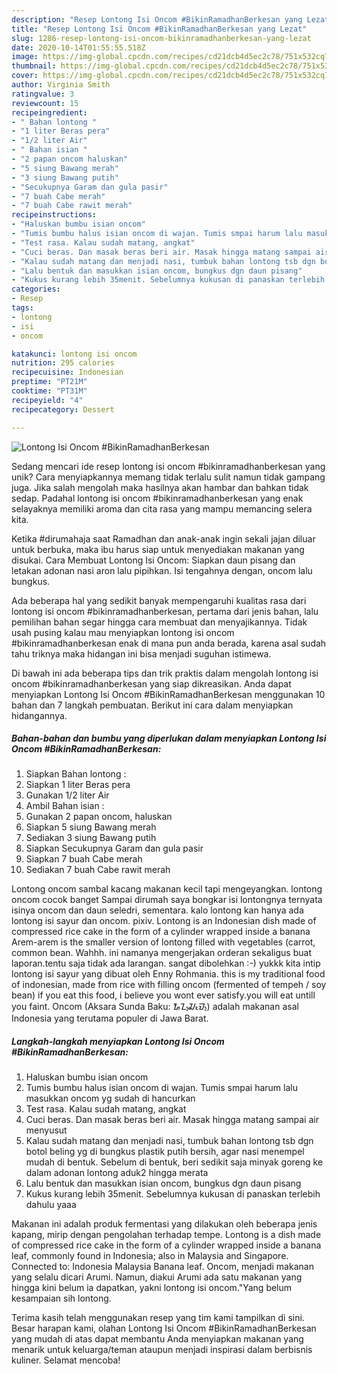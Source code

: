 ```yaml
---
description: "Resep Lontong Isi Oncom #BikinRamadhanBerkesan yang Lezat"
title: "Resep Lontong Isi Oncom #BikinRamadhanBerkesan yang Lezat"
slug: 1286-resep-lontong-isi-oncom-bikinramadhanberkesan-yang-lezat
date: 2020-10-14T01:55:55.518Z
image: https://img-global.cpcdn.com/recipes/cd21dcb4d5ec2c78/751x532cq70/lontong-isi-oncom-bikinramadhanberkesan-foto-resep-utama.jpg
thumbnail: https://img-global.cpcdn.com/recipes/cd21dcb4d5ec2c78/751x532cq70/lontong-isi-oncom-bikinramadhanberkesan-foto-resep-utama.jpg
cover: https://img-global.cpcdn.com/recipes/cd21dcb4d5ec2c78/751x532cq70/lontong-isi-oncom-bikinramadhanberkesan-foto-resep-utama.jpg
author: Virginia Smith
ratingvalue: 3
reviewcount: 15
recipeingredient:
- " Bahan lontong "
- "1 liter Beras pera"
- "1/2 liter Air"
- " Bahan isian "
- "2 papan oncom haluskan"
- "5 siung Bawang merah"
- "3 siung Bawang putih"
- "Secukupnya Garam dan gula pasir"
- "7 buah Cabe merah"
- "7 buah Cabe rawit merah"
recipeinstructions:
- "Haluskan bumbu isian oncom"
- "Tumis bumbu halus isian oncom di wajan. Tumis smpai harum lalu masukkan oncom yg sudah di hancurkan"
- "Test rasa. Kalau sudah matang, angkat"
- "Cuci beras. Dan masak beras beri air. Masak hingga matang sampai air menyusut"
- "Kalau sudah matang dan menjadi nasi, tumbuk bahan lontong tsb dgn botol beling yg di bungkus plastik putih bersih, agar nasi menempel mudah di bentuk. Sebelum di bentuk, beri sedikit saja minyak goreng ke dalam adonan lontong aduk2 hingga merata"
- "Lalu bentuk dan masukkan isian oncom, bungkus dgn daun pisang"
- "Kukus kurang lebih 35menit. Sebelumnya kukusan di panaskan terlebih dahulu yaaa"
categories:
- Resep
tags:
- lontong
- isi
- oncom

katakunci: lontong isi oncom 
nutrition: 295 calories
recipecuisine: Indonesian
preptime: "PT21M"
cooktime: "PT31M"
recipeyield: "4"
recipecategory: Dessert

---
```



![Lontong Isi Oncom #BikinRamadhanBerkesan](https://img-global.cpcdn.com/recipes/cd21dcb4d5ec2c78/751x532cq70/lontong-isi-oncom-bikinramadhanberkesan-foto-resep-utama.jpg)

Sedang mencari ide resep lontong isi oncom #bikinramadhanberkesan yang unik? Cara menyiapkannya memang tidak terlalu sulit namun tidak gampang juga. Jika salah mengolah maka hasilnya akan hambar dan bahkan tidak sedap. Padahal lontong isi oncom #bikinramadhanberkesan yang enak selayaknya memiliki aroma dan cita rasa yang mampu memancing selera kita.

Ketika #dirumahaja saat Ramadhan dan anak-anak ingin sekali jajan diluar untuk berbuka, maka ibu harus siap untuk menyediakan makanan yang disukai. Cara Membuat Lontong Isi Oncom: Siapkan daun pisang dan letakan adonan nasi aron lalu pipihkan. Isi tengahnya dengan, oncom lalu bungkus.

Ada beberapa hal yang sedikit banyak mempengaruhi kualitas rasa dari lontong isi oncom #bikinramadhanberkesan, pertama dari jenis bahan, lalu pemilihan bahan segar hingga cara membuat dan menyajikannya. Tidak usah pusing kalau mau menyiapkan lontong isi oncom #bikinramadhanberkesan enak di mana pun anda berada, karena asal sudah tahu triknya maka hidangan ini bisa menjadi suguhan istimewa.


Di bawah ini ada beberapa tips dan trik praktis dalam mengolah lontong isi oncom #bikinramadhanberkesan yang siap dikreasikan. Anda dapat menyiapkan Lontong Isi Oncom #BikinRamadhanBerkesan menggunakan 10 bahan dan 7 langkah pembuatan. Berikut ini cara dalam menyiapkan hidangannya.

<!--inarticleads1-->

##### Bahan-bahan dan bumbu yang diperlukan dalam menyiapkan Lontong Isi Oncom #BikinRamadhanBerkesan:

1. Siapkan  Bahan lontong :
1. Siapkan 1 liter Beras pera
1. Gunakan 1/2 liter Air
1. Ambil  Bahan isian :
1. Gunakan 2 papan oncom, haluskan
1. Siapkan 5 siung Bawang merah
1. Sediakan 3 siung Bawang putih
1. Siapkan Secukupnya Garam dan gula pasir
1. Siapkan 7 buah Cabe merah
1. Sediakan 7 buah Cabe rawit merah


Lontong oncom sambal kacang makanan kecil tapi mengeyangkan. lontong oncom cocok banget Sampai dirumah saya bongkar isi lontongnya ternyata isinya oncom dan daun seledri, sementara. kalo lontong kan hanya ada lontong isi sayur dan oncom. pixiv. Lontong is an Indonesian dish made of compressed rice cake in the form of a cylinder wrapped inside a banana Arem-arem is the smaller version of lontong filled with vegetables (carrot, common bean. Wahhh. ini namanya mengerjakan orderan sekaligus buat laporan.tentu saja tidak ada larangan. sangat dibolehkan :-) yukkk kita intip lontong isi sayur yang dibuat oleh Enny Rohmania. this is my traditional food of indonesian, made from rice with filling oncom (fermented of tempeh / soy bean) if you eat this food, i believe you wont ever satisfy.you will eat untill you faint. Oncom (Aksara Sunda Baku: ᮇᮔ᮪ᮎᮧᮙ᮪) adalah makanan asal Indonesia yang terutama populer di Jawa Barat. 

<!--inarticleads2-->

##### Langkah-langkah menyiapkan Lontong Isi Oncom #BikinRamadhanBerkesan:

1. Haluskan bumbu isian oncom
1. Tumis bumbu halus isian oncom di wajan. Tumis smpai harum lalu masukkan oncom yg sudah di hancurkan
1. Test rasa. Kalau sudah matang, angkat
1. Cuci beras. Dan masak beras beri air. Masak hingga matang sampai air menyusut
1. Kalau sudah matang dan menjadi nasi, tumbuk bahan lontong tsb dgn botol beling yg di bungkus plastik putih bersih, agar nasi menempel mudah di bentuk. Sebelum di bentuk, beri sedikit saja minyak goreng ke dalam adonan lontong aduk2 hingga merata
1. Lalu bentuk dan masukkan isian oncom, bungkus dgn daun pisang
1. Kukus kurang lebih 35menit. Sebelumnya kukusan di panaskan terlebih dahulu yaaa


Makanan ini adalah produk fermentasi yang dilakukan oleh beberapa jenis kapang, mirip dengan pengolahan terhadap tempe. Lontong is a dish made of compressed rice cake in the form of a cylinder wrapped inside a banana leaf, commonly found in Indonesia; also in Malaysia and Singapore. Connected to: Indonesia Malaysia Banana leaf. Oncom, menjadi makanan yang selalu dicari Arumi. Namun, diakui Arumi ada satu makanan yang hingga kini belum ia dapatkan, yakni lontong isi oncom.&#34;Yang belum kesampaian sih lontong. 

Terima kasih telah menggunakan resep yang tim kami tampilkan di sini. Besar harapan kami, olahan Lontong Isi Oncom #BikinRamadhanBerkesan yang mudah di atas dapat membantu Anda menyiapkan makanan yang menarik untuk keluarga/teman ataupun menjadi inspirasi dalam berbisnis kuliner. Selamat mencoba!
